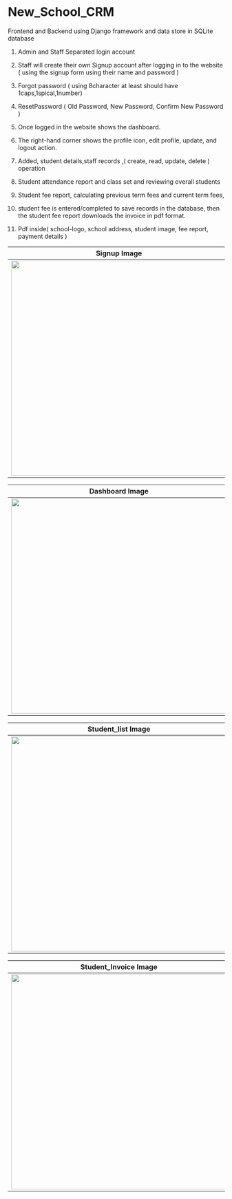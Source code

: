 # New_School_CRM
Frontend and Backend using Django framework and data store in SQLite database

1. Admin and Staff Separated login account

2. Staff will create their own Signup account after logging in to the website ( using the signup form using their name and password )
3. Forgot password ( using 8character at least should have 1caps,1spical,1number)
4. ResetPassword ( Old Password, New Password, Confirm New Password )
5. Once logged in the website shows the dashboard.
6. The right-hand corner shows the profile icon, edit profile, update, and logout action.
7. Added, student details,staff records ,( create, read, update, delete ) operation
8. Student attendance report and class set and reviewing overall students
9. Student fee report, calculating previous term fees and current term fees, 
10. student fee is entered/completed to save records in the database, then the student fee report downloads the invoice in pdf format.
 
11. Pdf inside( school-logo, school address, student image, fee report, payment details )


| Signup Image  | Login Image |
|------------|------------|
| <img src="https://github.com/vigneshbsc048/New_School_CRM/blob/4bcfcd41b31d73a34ec42fc0b8799dc59eadad67/Screenshot%20(75).png" width="500"> | <img src="https://github.com/vigneshbsc048/New_School_CRM/blob/845874ac769f219d96c6f1539821f02c0e2700ae/Screenshot%20(76).png" width="500"> |

| Dashboard Image  | Profilepage Image | 
|------------|------------|
| <img src="https://github.com/vigneshbsc048/New_School_CRM/blob/845874ac769f219d96c6f1539821f02c0e2700ae/Screenshot%20(77).png" width="500"> | <img src="https://github.com/vigneshbsc048/New_School_CRM/blob/845874ac769f219d96c6f1539821f02c0e2700ae/Screenshot%20(82).png" width="500"> |

| Student_list Image  |  Staff_list Image |
|------------|------------|
| <img src="https://github.com/vigneshbsc048/New_School_CRM/blob/845874ac769f219d96c6f1539821f02c0e2700ae/Screenshot%20(78).png" width="500"> | <img src="https://github.com/vigneshbsc048/New_School_CRM/blob/845874ac769f219d96c6f1539821f02c0e2700ae/Screenshot%20(79).png" width="500"> |

| Student_Invoice Image  | Invoce_detail Image | 
|------------|------------|
| <img src="https://github.com/vigneshbsc048/New_School_CRM/blob/845874ac769f219d96c6f1539821f02c0e2700ae/Screenshot%20(80).png" width="500"> | <img src="https://github.com/vigneshbsc048/New_School_CRM/blob/845874ac769f219d96c6f1539821f02c0e2700ae/Screenshot%20(81).png" width="500"> |
